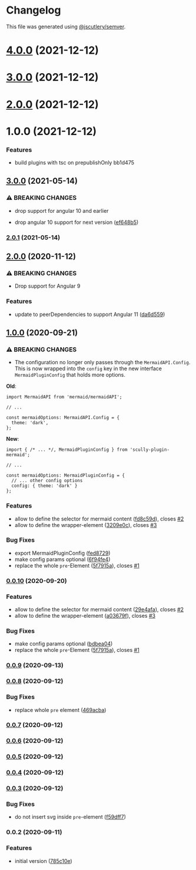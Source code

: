 # Changelog

This file was generated using [@jscutlery/semver](https://github.com/jscutlery/semver).

# [4.0.0](/compare/scully-plugin-mermaid-3.0.0...scully-plugin-mermaid-4.0.0) (2021-12-12)



# [3.0.0](/compare/scully-plugin-mermaid-2.0.0...scully-plugin-mermaid-3.0.0) (2021-12-12)



# [2.0.0](/compare/scully-plugin-mermaid-1.0.0...scully-plugin-mermaid-2.0.0) (2021-12-12)



# 1.0.0 (2021-12-12)


### Features

* build plugins with tsc on prepublishOnly bb1d475



## [3.0.0](https://github.com/d-koppenhagen/scully-plugins/tree/main/scully/plugins/scully-plugin-mermaid/compare/v2.0.1...v3.0.0) (2021-05-14)


### ⚠ BREAKING CHANGES

* drop support for angular 10 and earlier

* drop angular 10 support for next version ([ef648b5](https://github.com/d-koppenhagen/scully-plugins/tree/main/scully/plugins/scully-plugin-mermaid/commit/ef648b5f63d4f927d858fbc3d20adbc98c28c6e5))

### [2.0.1](https://github.com/d-koppenhagen/scully-plugins/tree/main/scully/plugins/scully-plugin-mermaid/compare/v2.0.0...v2.0.1) (2021-05-14)

## [2.0.0](https://github.com/d-koppenhagen/scully-plugins/tree/main/scully/plugins/scully-plugin-mermaid/compare/v1.0.0...v2.0.0) (2020-11-12)


### ⚠ BREAKING CHANGES

* Drop support for Angular 9

### Features

* update to peerDependencies to support Angular 11 ([da6d559](https://github.com/d-koppenhagen/scully-plugins/tree/main/scully/plugins/scully-plugin-mermaid/commit/da6d55917ac994f57877b942debc34810071aec8))

## [1.0.0](https://github.com/d-koppenhagen/scully-plugins/tree/main/scully/plugins/scully-plugin-mermaid/compare/v0.0.9...v1.0.0) (2020-09-21)


### ⚠ BREAKING CHANGES

* The configuration no longer only passes through the `MermaidAPI.Config`. This is now wrapped into the `config` key in the new interface `MermaidPluginConfig` that holds more options.

**Old**:
```
import MermaidAPI from 'mermaid/mermaidAPI';

// ...

const mermaidOptions: MermaidAPI.Config = {
  theme: 'dark',
};
```

**New**:
```
import { /* ... */, MermaidPluginConfig } from 'scully-plugin-mermaid';

// ...

const mermaidOptions: MermaidPluginConfig = {
  // ... other config options
  config: { theme: 'dark' }
};
```

### Features

* allow to define the selector for mermaid content ([fd8c59d](https://github.com/d-koppenhagen/scully-plugins/tree/main/scully/plugins/scully-plugin-mermaid/commit/fd8c59d09edac1da04f52d20181a526aac393ab0)), closes [#2](https://github.com/d-koppenhagen/scully-plugins/tree/main/scully/plugins/scully-plugin-mermaid/issues/2)
* allow to define the wrapper-element ([3209e0c](https://github.com/d-koppenhagen/scully-plugins/tree/main/scully/plugins/scully-plugin-mermaid/commit/3209e0ca39e1e7e9c1bd33aeadc8d65ed54bffcb)), closes [#3](https://github.com/d-koppenhagen/scully-plugins/tree/main/scully/plugins/scully-plugin-mermaid/issues/3)


### Bug Fixes

* export MermaidPluginConfig ([fed8729](https://github.com/d-koppenhagen/scully-plugins/tree/main/scully/plugins/scully-plugin-mermaid/commit/fed8729e2dddc8abfb89af0fea35b623f0935e9d))
* make config params optional ([6f94fe4](https://github.com/d-koppenhagen/scully-plugins/tree/main/scully/plugins/scully-plugin-mermaid/commit/6f94fe4dffd788a5e053adb2bdaf048e8387a15f))
* replace the whole `pre`-Element ([5f7915a](https://github.com/d-koppenhagen/scully-plugins/tree/main/scully/plugins/scully-plugin-mermaid/commit/5f7915aa10c168fd1e1bc0a35366e6cebe06c794)), closes [#1](https://github.com/d-koppenhagen/scully-plugins/tree/main/scully/plugins/scully-plugin-mermaid/issues/1)

### [0.0.10](https://github.com/d-koppenhagen/scully-plugins/tree/main/scully/plugins/scully-plugin-mermaid/compare/v0.0.9...v0.0.10) (2020-09-20)


### Features

* allow to define the selector for mermaid content ([29e4afa](https://github.com/d-koppenhagen/scully-plugins/tree/main/scully/plugins/scully-plugin-mermaid/commit/29e4afade0d3c922e529db0cd9d799ce204f2ea1)), closes [#2](https://github.com/d-koppenhagen/scully-plugins/tree/main/scully/plugins/scully-plugin-mermaid/issues/2)
* allow to define the wrapper-element ([a03679f](https://github.com/d-koppenhagen/scully-plugins/tree/main/scully/plugins/scully-plugin-mermaid/commit/a03679f452e97852b7da98a7eaff0bb8694ea2c9)), closes [#3](https://github.com/d-koppenhagen/scully-plugins/tree/main/scully/plugins/scully-plugin-mermaid/issues/3)


### Bug Fixes

* make config params optional ([bdbea04](https://github.com/d-koppenhagen/scully-plugins/tree/main/scully/plugins/scully-plugin-mermaid/commit/bdbea04a87ffd64deff4604048b6ad4b15d200b9))
* replace the whole `pre`-Element ([5f7915a](https://github.com/d-koppenhagen/scully-plugins/tree/main/scully/plugins/scully-plugin-mermaid/commit/5f7915aa10c168fd1e1bc0a35366e6cebe06c794)), closes [#1](https://github.com/d-koppenhagen/scully-plugins/tree/main/scully/plugins/scully-plugin-mermaid/issues/1)

### [0.0.9](https://github.com/d-koppenhagen/scully-plugins/tree/main/scully/plugins/scully-plugin-mermaid/compare/v0.0.8...v0.0.9) (2020-09-13)

### [0.0.8](https://github.com/d-koppenhagen/scully-plugins/tree/main/scully/plugins/scully-plugin-mermaid/compare/v0.0.7...v0.0.8) (2020-09-12)


### Bug Fixes

* replace whole `pre` element ([469acba](https://github.com/d-koppenhagen/scully-plugins/tree/main/scully/plugins/scully-plugin-mermaid/commit/469acba181b481ac7319f5c601c13e7ccacdaf6b))

### [0.0.7](https://github.com/d-koppenhagen/scully-plugins/tree/main/scully/plugins/scully-plugin-mermaid/compare/v0.0.6...v0.0.7) (2020-09-12)

### [0.0.6](https://github.com/d-koppenhagen/scully-plugins/tree/main/scully/plugins/scully-plugin-mermaid/compare/v0.0.5...v0.0.6) (2020-09-12)

### [0.0.5](https://github.com/d-koppenhagen/scully-plugins/tree/main/scully/plugins/scully-plugin-mermaid/compare/v0.0.4...v0.0.5) (2020-09-12)

### [0.0.4](https://github.com/d-koppenhagen/scully-plugins/tree/main/scully/plugins/scully-plugin-mermaid/compare/v0.0.3...v0.0.4) (2020-09-12)

### [0.0.3](https://github.com/d-koppenhagen/scully-plugins/tree/main/scully/plugins/scully-plugin-mermaid/compare/v0.0.2...v0.0.3) (2020-09-12)


### Bug Fixes

* do not insert svg inside `pre`-element ([f59dff7](https://github.com/d-koppenhagen/scully-plugins/tree/main/scully/plugins/scully-plugin-mermaid/commit/f59dff73ee017856f598fe621061e548263a5e5f))

### 0.0.2 (2020-09-11)


### Features

* initial version ([785c10e](https://github.com/d-koppenhagen/scully-plugins/tree/main/scully/plugins/scully-plugin-mermaid/commit/785c10e5b4ed4eb0f22b7106218aa27c64dcdac7))
